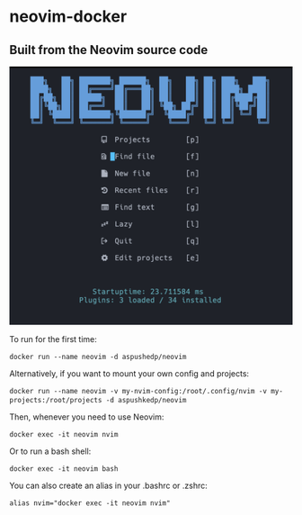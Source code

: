 # neovim-docker
## Built from the Neovim source code

![](./example.png)

To run for the first time:
```
docker run --name neovim -d aspushedp/neovim
```
Alternatively, if you want to mount your own config and projects:
```
docker run --name neovim -v my-nvim-config:/root/.config/nvim -v my-projects:/root/projects -d aspushkedp/neovim
```

Then, whenever you need to use Neovim:
```
docker exec -it neovim nvim
```
Or to run a bash shell:
```
docker exec -it neovim bash
```

You can also create an alias in your .bashrc or .zshrc:
```
alias nvim="docker exec -it neovim nvim"
```
